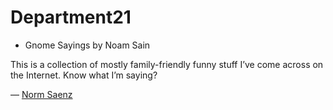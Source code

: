 # Department21

- Gnome Sayings by Noam Sain

This is a collection of mostly family-friendly funny stuff I’ve come across on the Internet. Know what I’m saying?

— [Norm Saenz](https://en.gravatar.com/gregraven)
